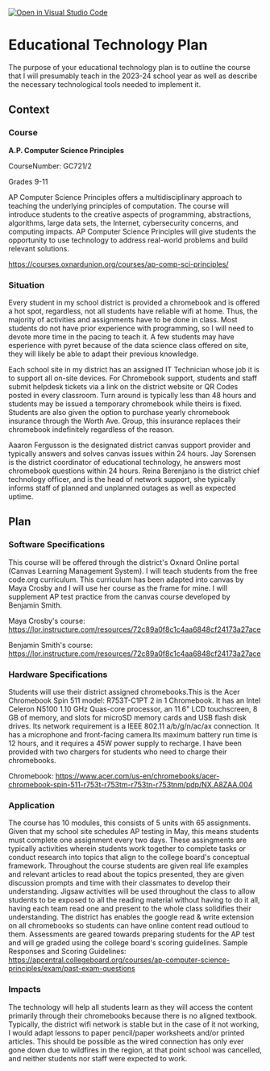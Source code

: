 [![Open in Visual Studio Code](https://classroom.github.com/assets/open-in-vscode-c66648af7eb3fe8bc4f294546bfd86ef473780cde1dea487d3c4ff354943c9ae.svg)](https://classroom.github.com/online_ide?assignment_repo_id=8295716&assignment_repo_type=AssignmentRepo)
# Educational Technology Plan

The purpose of your educational technology plan is to outline the course that I will presumably teach in the 2023-24 school year as well as describe the necessary technological tools needed to implement it.

## Context

### Course

**A.P. Computer Science Principles**

CourseNumber: GC721/2 

Grades 9-11

AP Computer Science Principles offers a multidisciplinary approach to teaching the underlying principles of computation. The course will introduce students to the creative aspects of programming, abstractions, algorithms, large data sets, the Internet, cybersecurity concerns, and computing impacts. AP Computer Science Principles will give students the opportunity to use technology to address real-world problems and build relevant solutions.

https://courses.oxnardunion.org/courses/ap-comp-sci-principles/

### Situation

Every student in my school district is provided a chromebook and is offered a hot spot, regardless, not all students have reliable wifi at home. Thus, the majority of activities and assignments have to be done in class. Most students do not have prior experience with programming, so I will need to devote more time in the pacing to teach it. A few students may have esperience with pyret because of the data science class offered on site, they will likely be able to adapt their previous knowledge.

Each school site in my district has an assigned IT Technician whose job it is to support all on-site devices. For Chromebook support, students and staff submit helpdesk tickets via a link on the district website or QR Codes posted in every classroom. Turn around is typically less than 48 hours and students may be issued a temporary chromebook while theirs is fixed. Students are also given the option to purchase yearly chromebook insurance through the Worth Ave. Group, this insurance replaces their chromebook indefinitely regardless of the reason. 

Aaaron Fergusson is the designated district canvas support provider and typically answers and solves canvas issues within 24 hours. Jay Sorensen is the district coordinator of educational technology, he answers most chromebook questions within 24 hours. Reina Berenjano is the district chief technology officer, and is the head of network support, she typically informs staff of planned and unplanned outages as well as expected uptime.

## Plan

### Software Specifications

This course will be offered through the district's Oxnard Online portal (Canvas Learning Management System). I will teach students from the free code.org curriculum. This curriculum has been adapted into canvas by Maya Crosby and I will use her course as the frame for mine. I will supplement AP test practice from the canvas course developed by Benjamin Smith.

Maya Crosby's course: https://lor.instructure.com/resources/72c89a0f8c1c4aa6848cf24173a27ace

Benjamin Smith's course: https://lor.instructure.com/resources/72c89a0f8c1c4aa6848cf24173a27ace

### Hardware Specifications

Students will use their district assigned chromebooks.This is the Acer Chromebook Spin 511 model: R753T-C1PT 2 in 1 Chromebook. It has an Intel Celeron N5100 1.10 GHz Quas-core processor, an 11.6" LCD touchscreen, 8 GB of memory, and slots for microSD memory cards and USB flash disk drives. Its network requirement is a 
IEEE 802.11 a/b/g/n/ac/ax connection. It has a microphone and front-facing camera.Its maximum battery run time is 12 hours, and it requires a 45W power supply to recharge. I have been provided with two chargers for students who need to charge their chromebooks.

Chromebook: https://www.acer.com/us-en/chromebooks/acer-chromebook-spin-511-r753t-r753tm-r753tn-r753tnm/pdp/NX.A8ZAA.004

### Application

The course has 10 modules, this consists of 5 units with 65 assignments. Given that my school site schedules AP testing in May, this means students must complete one assignment every two days. These assingments are typically activities wherein students work together to complete tasks or conduct research into topics that align to the college board's conceptual framework. Throughout the course students are given real life examples and relevant articles to read about the topics presented, they are given discussion prompts and time with their classmates to develop their understanding. Jigsaw activities will be used throughout the class to allow students to be exposed to all the reading material without having to do it all, having each team read one and present to the whole class solidifies their understanding. The district has enables the google read & write extension on all chromebooks so students can have online content read outloud to them.
Assessments are geared towards preparing students for the AP test and will ge graded using the college board's scoring guidelines. 
Sample Responses and Scoring Guidelines: https://apcentral.collegeboard.org/courses/ap-computer-science-principles/exam/past-exam-questions

### Impacts

The technology will help all students learn as they will access the content primarily through their chromebooks because there is no aligned textbook. Typically, the district wifi network is stable but in the case of it not working, I would adapt lessons to paper pencil/paper worksheets and/or printed articles. This should be possible as the wired connection has only ever gone down due to wildfires in the region, at that point school was cancelled, and neither students nor staff were expected to work. 
